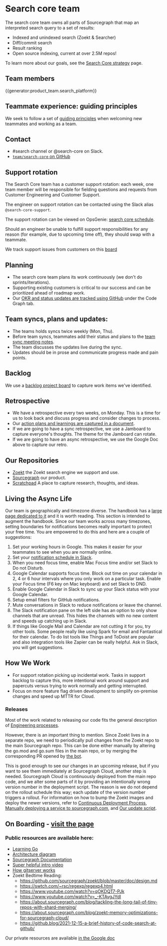 # Search core team

The search core team owns all parts of Sourcegraph that map an interpreted search query to a set of results:

- Indexed and unindexed search (Zoekt & Searcher)
- Diff/commit search
- Result ranking
- Open source indexing, current at over 2.5M repos!

To learn more about our goals, see the [Search Core strategy](../../../../strategy-goals/strategy/search/core.md) page.

## Team members

{{generator:product_team.search_platform}}

## Teammate experience: guiding principles

We seek to follow a set of [guiding principles](./guiding_principles_core.md) when welcoming new teammates and working as a team.

## Contact

- #search channel or @search-core on Slack.
- [`team/search-core` on GitHub](https://github.com/orgs/sourcegraph/teams/search-core)

## Support rotation

The Search Core team has a customer support rotation: each week, one team member will be responsible for fielding questions and requests from Customer Engineering and Customer Support.

The engineer on support rotation can be contacted using the Slack alias `@search-core-support`.

The support rotation can be viewed on OpsGenie: [search core schedule](https://sourcegraph.app.opsgenie.com/teams/dashboard/1cc52380-1d71-420e-9c80-2ccb161c648c/main).

Should an engineer be unable to fulfill support responsibilities for any reason (for example, due to upcoming time off), they should swap with a teammate.

We track support issues from customers on this [board](https://github.com/orgs/sourcegraph/projects/166)

## Planning

- The search core team plans its work continuously (we don't do sprints/iterations).
- Supporting existing customers is critical to our success and can be prioritized ahead of roadmap work.
- Our [OKR and status updates are tracked using GitHub](https://github.com/orgs/sourcegraph/projects/214) under the Code Graph tab.

## Team syncs, plans and updates:

- The teams holds syncs twice weekly (Mon, Thu).
- Before team syncs, teammates add their status and plans to the [team sync meeting notes](https://docs.google.com/document/d/1cTdGC4jBK7aEnb9ChzCLYHVGBpRRMNYGdUUPYVPIWHo/edit#).
- The team discusses the updates live during the sync.
- Updates should be in prose and communicate progress made and pain points.

## Backlog

We use a [backlog project board](https://github.com/orgs/sourcegraph/projects/204/views/3?layout=board) to capture work items we've identified.

## Retrospective

- We have a retrospective every two weeks, on Monday. This is a time for us to look back and discuss progress and consider changes to process.
- Our [action plans and learnings are captured in a document](https://docs.google.com/document/d/1qCSVyu0IU9_w0mpHic3mFS2yqwI1CzZwM9HUp2ySrU4/edit).
- If we are going to have a sync retrospective, we use a Jamboard to capture everyone's thoughts. The theme for the Jamboard can rotate.
- If we are going to have an async retrospective, we use the Google Doc above to capture our retro.

## Our Repositories

- [Zoekt](https://github.com/sourcegraph/zoekt) the Zoekt search engine we support and use.
- [Sourcegraph](https://github.com/sourcegraph/sourcegraph) our product.
- [Scratchpad](https://github.com/sourcegraph/search-scratch) A place to capture research, thoughts, and ideas.

## Living the Async Life

Our team is geographically and timezone diverse. The handbook has a [large page dedicated to it](../../../../company-info-and-process/communication/asynchronous-communication.md) and it is worth reading. This section is intended to augment the handbook. Since our team works across many timezones, setting boundaries for notifications becomes really important to protect your free time. You are empowered to do this and here are a couple of suggestions:

1. Set your working hours in Google. This makes it easier for your teammates to see when you are normally online.
2. Set your [notification schedule in Slack](https://slack.com/help/articles/214908388-Pause-notifications-with-Do-Not-Disturb).
3. When you need focus time, enable Mac Focus time and/or set Slack to Do not Disturb.
4. Google Calendar supports focus time. Block out time on your calendar in 2, 4 or 6 hour intervals where you only work on a particular task. Enable your Focus time (F6 key on Mac keyboard) and set Slack to DND.
5. Enable Google Calendar in Slack to sync up your Slack status with your Google Calendar.
6. Setup email filters for GitHub notifications.
7. Mute conversations in Slack to reduce notifications or leave the channel.
8. The Slack notification pane on the left side has an option to only show channels that are unread. This hides the channels with no new content and speeds up catching up in Slack.
9. If things like Google Mail and Calendar are not cutting it for you, try other tools. Some people really like using Spark for email and Fantastical for their calendar. To do list tools like Things and ToDoist are popular and also integration tools like Zapier can be really helpful. Ask in Slack, you will get suggestions.

## How We Work

- For support rotation picking up incidental work. Tasks in support backlog to capture this, more intentional work around support and papercuts versus trying to work normally and getting interrupted.
- Focus on more feature flag driven development to simplify on-premise changes and speed up MTTR for Cloud.

### Releases

Most of the work related to releasing our code fits the general description of [Engineering processes](../../dev/process).

However, there is an important thing to mention. Since Zoekt lives in a separate repo, we need to periodically pull changes from the Zoekt repo to the main Sourcegraph repo. This can be done either manually by altering the go.mod and go.sum files in the main repo, or by merging the corresponding PR opened by [the bot](https://github.com/sourcegraph/sourcegraph/pulls?q=is%3Apr+author%3Asourcegraph-buildkite+zoekt).

This is good enough to see our changes in an upcoming release, but if you want to see them immediately at Sourcegraph Cloud, another step is needed. Sourcegraph Cloud is continuously deployed from the main repo code, and we alter some parts of it by providing an intentionally wrong version number in the deployment script. The reason is we do not depend on the rollout schedule this way; each update of the version number triggers a rollout. For information on how to bump the Zoekt images and deploy the newer versions, refer to [Continuous Deployment Process](../../dev/process/deployments/index.md#continuous-deployment-process), [Manually deploying a service to sourcegraph.com](../../dev/process/deployments/playbooks.md#manually-deploying-a-service-to-sourcegraphcom), and [Our update script](https://github.com/sourcegraph/sourcegraph/blob/3.20/dev/zoekt/update).

## On Boarding - [visit the page](./onboarding.md)

### Public resources are available here:

- [Learning Go](https://go.dev)
- [Architecture diagram](https://docs.sourcegraph.com/dev/background-information/architecture)
- [Sourcegraph Documentation](https://docs.sourcegraph.com/dev)
- [Super helpful intro video](https://www.youtube.com/watch?v=VXaUXwMLzjg)
- [How gitserver works](../../teams/source/how-gitserver-works.md)
- Zoekt Bedtime Reading:
  - https://github.com/sourcegraph/zoekt/blob/master/doc/design.md
  - https://swtch.com/~rsc/regexp/regexp4.html
  - https://www.youtube.com/watch?v=qOKDQT7-PJk
  - https://www.youtube.com/watch?v=_-KTAvgJYdI
  - https://about.sourcegraph.com/blog/tackling-the-long-tail-of-tiny-repos-with-shard-merging/
  - https://about.sourcegraph.com/blog/zoekt-memory-optimizations-for-sourcegraph-cloud/
  - https://github.blog/2021-12-15-a-brief-history-of-code-search-at-github/

Our private resources are available [in the Google doc](https://docs.google.com/document/d/10SNzhuA5dmRJ5Na3PMnuShlPmtGGVIz3P2GA4RtfaGo/edit)
